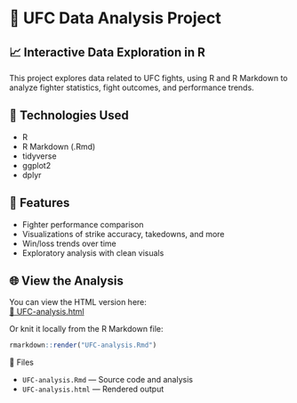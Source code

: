 # 🥋 UFC Data Analysis Project

## 📈 Interactive Data Exploration in R

This project explores data related to UFC fights, using R and R Markdown to analyze fighter statistics, fight outcomes, and performance trends.

## 🧠 Technologies Used

- R
- R Markdown (.Rmd)
- tidyverse
- ggplot2
- dplyr

## 📌 Features

- Fighter performance comparison
- Visualizations of strike accuracy, takedowns, and more
- Win/loss trends over time
- Exploratory analysis with clean visuals

## 🌐 View the Analysis

You can view the HTML version here:  
[🔗 UFC-analysis.html](./UFC-analysis.html)

Or knit it locally from the R Markdown file:

```r
rmarkdown::render("UFC-analysis.Rmd")
```

📂 Files

- `UFC-analysis.Rmd` — Source code and analysis
- `UFC-analysis.html` — Rendered output
